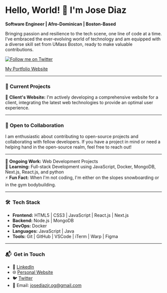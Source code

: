 # **Hello, World! 👋 I'm Jose Diaz**

**Software Engineer | Afro-Dominican | Boston-Based**

Bringing passion and resilience to the tech scene, one line of code at a time. I’ve embraced the ever-evolving world of technology and am equipped with a diverse skill set from UMass Boston, ready to make valuable contributions.

<a href="https://twitter.com/diazjosedev" target="_blank"><img src="https://img.shields.io/twitter/follow/diazjosedev?style=social" alt="Follow me on Twitter"></a>

[My Portfolio Website](https://josediazdev.com)

---

### 🚀 **Current Projects**

🔧 **Client's Website:** I'm actively developing a comprehensive website for a client, integrating the latest web technologies to provide an optimal user experience.

---

### 🤝 **Open to Collaboration**

I am enthusiastic about contributing to open-source projects and collaborating with fellow developers. If you have a project in mind or need a helping hand in the open-source realm, feel free to reach out!

---

🔭 **Ongoing Work:** Web Development Projects  
🌱 **Learning:** Full-stack Development using JavaScript, Docker, MongoDB, Next.js, React.js, and python  
⚡ **Fun Fact:** When I'm not coding, I'm either on the slopes snowboarding or in the gym bodybuilding.

---

### 🛠 **&nbsp;Tech Stack**

- **Frontend:** HTML5 | CSS3 | JavaScript | React.js | Next.js
- **Backend:** Node.js | MongoDB
- **DevOps:** Docker
- **Languages:** JavaScript | Java
- **Tools:** Git | GitHub | VSCode | iTerm | Warp | Figma

---

### 📬 **&nbsp;Get in Touch**

- 💼 [LinkedIn](https://linkedin.com/in/josediazdev)
- 🌐 [Personal Website](https://josediazdev.com)
- 🐦 [Twitter](https://twitter.com/diazjosedev)
- 📧 Email: josediazjr.og@gmail.com
<!-- - 📝 [Blog](YOUR_BLOG_LINK) (🔜 Coming Soon!) -->
